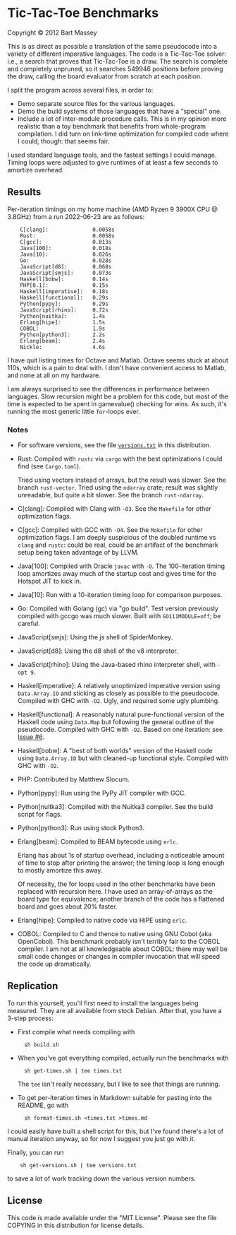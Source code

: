 # Tic-Tac-Toe Benchmarks
Copyright © 2012 Bart Massey

This is as direct as possible a translation of the same
pseudocode into a variety of different imperative languages.
The code is a Tic-Tac-Toe solver: i.e., a search that proves
that Tic-Tac-Toe is a draw. The search is complete and
completely unpruned, so it searches 549946 positions before
proving the draw, calling the board evaluator from scratch
at each position.

I split the program across several files, in order to:

* Demo separate source files for the various languages.
* Demo the build systems of those languages that have a
  "special" one.
* Include a lot of inter-module procedure calls. This is
  in my opinion more realistic than a toy benchmark that
  benefits from whole-program compilation. I did turn on
  link-time optimization for compiled code where I could,
  though: that seems fair.

I used standard language tools, and the fastest settings I
could manage. Timing loops were adjusted to give runtimes of
at least a few seconds to amortize overhead.

## Results

Per-iteration timings on my home machine (AMD Ryzen 9 3900X CPU
@ 3.8GHz) from a run 2022-06-23 are as follows:

        C[clang]:              0.0058s
        Rust:                  0.0058s
        C[gcc]:                0.013s
        Java[100]:             0.018s
        Java[10]:              0.026s
        Go:                    0.028s
        JavaScript[d8]:        0.068s
        JavaScript[smjs]:      0.073s
        Haskell[bobw]:         0.14s
        PHP[8.1]:              0.15s
        Haskell[imperative]:   0.18s
        Haskell[functional]:   0.29s
        Python[pypy]:          0.29s
        JavaScript[rhino]:     0.72s
        Python[nuitka]:        1.4s
        Erlang[hipe]:          1.5s
        COBOL:                 1.9s
        Python[python3]:       2.2s
        Erlang[beam]:          2.4s
        Nickle:                4.6s

I have quit listing times for Octave and Matlab. Octave
seems stuck at about 110s, which is a pain to deal with. I
don't have convenient access to Matlab, and none at all on
my hardware.

I am always surprised to see the differences in performance
between languages. Slow recursion might be a problem for
this code, but most of the time is expected to be spent in
gamevalue() checking for wins. As such, it's running the
most generic little `for`-loops ever.

### Notes

* For software versions, see the file
  [`versions.txt`](versions.txt) in this distribution.

* Rust: Compiled with `rustc` via `cargo` with the
  best optimizations I could find (see `Cargo.toml`).

  Tried using vectors instead of arrays, but the result was
  slower. See the branch `rust-vector`. Tried using the
  `ndarray` crate; result was slightly unreadable, but quite
  a bit slower. See the branch `rust-ndarray`.

* C[clang]: Compiled with Clang with `-O3`. See the
  `Makefile` for other optimization flags.

* C[gcc]: Compiled with GCC with `-O4`.  See the
  `Makefile` for other optimization flags. I am deeply
  suspicious of the doubled runtime vs `clang` and `rustc`:
  could be real, could be an artifact of the benchmark setup
  being taken advantage of by LLVM.

* Java[100]: Compiled with Oracle `javac` with `-O`. The
  100-iteration timing loop amortizes away much of the
  startup cost and gives time for the Hotspot JIT to kick
  in.

* Java[10]: Run with a 10-iteration timing loop for
  comparison purposes.

* Go: Compiled with Golang (gc) via "go build".  Test
  version previously compiled with gccgo was much slower.
  Built with `GO111MODULE=off`; be careful.

* JavaScript[smjs]: Using the js shell of SpiderMonkey.

* JavaScript[d8]: Using the d8 shell of the v8 interpreter.

* JavaScript[rhino]: Using the Java-based rhino interpreter
  shell, with `-opt 9`.

* Haskell[imperative]: A relatively unoptimized imperative version
  using `Data.Array.IO` and sticking as closely as possible
  to the pseudocode. Compiled with GHC with
  `-O2`. Ugly, and required some ugly plumbing.

* Haskell[functional]: A reasonably natural pure-functional
  version of the Haskell code using `Data.Map` but following
  the general outline of the pseudocode. Compiled with GHC
  with `-O2`. Based on one iteration: see
  [Issue #6](https://github.com/BartMassey/ttt-bench/issues/6).

* Haskell[bobw]: A "best of both worlds" version of the Haskell
  code using `Data.Array.IO` but with cleaned-up functional
  style. Compiled with GHC with `-O2`.

* PHP: Contributed by Matthew Slocum.

* Python[pypy]: Run using the PyPy JIT compiler with GCC.

* Python[nuitka3]: Compiled with the Nuitka3 compiler.
  See the build script for flags.

* Python[python3]: Run using stock Python3.

* Erlang[beam]: Compiled to BEAM bytecode using `erlc`.

  Erlang has about 1s of startup overhead, including a
  noticeable amount of time to stop after printing the
  answer; the timing loop is long enough to mostly amortize
  this away.

  Of necessity, the for loops used in the other benchmarks
  have been replaced with recursion here. I have used an
  array-of-arrays as the board type for equivalence; another
  branch of the code has a flattened board and goes about
  20% faster.

* Erlang[hipe]: Compiled to native code via HiPE using
  `erlc`.

* COBOL: Compiled to C and thence to native using GNU Cobol
  (aka OpenCobol). This benchmark probably isn't terribly
  fair to the COBOL compiler. I am not at all knowledgeable
  about COBOL: there may well be small code changes or
  changes in compiler invocation that will speed the code up
  dramatically.

## Replication

To run this yourself, you'll first need to install the
languages being measured. They are all available from stock
Debian. After that, you have a 3-step process:

* First compile what needs compiling with

        sh build.sh

* When you've got everything compiled, actually
  run the benchmarks with

        sh get-times.sh | tee times.txt

  The `tee` isn't really necessary, but I like to
  see that things are running.

* To get per-iteration times in Markdown suitable for
  pasting into the README, go with

        sh format-times.sh <times.txt >times.md

I could easily have built a shell script for this, but I've
found there's a lot of manual iteration anyway, so for now I
suggest you just go with it.

Finally, you can run

        sh get-versions.sh | tee versions.txt

to save a lot of work tracking down the various version
numbers.

## License

This code is made available under the "MIT License". Please
see the file COPYING in this distribution for license
details.
